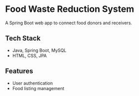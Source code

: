 # Food Waste Reduction System

A Spring Boot web app to connect food donors and receivers.

## Tech Stack
- Java, Spring Boot, MySQL
- HTML, CSS, JPA

## Features
- User authentication
- Food listing management
